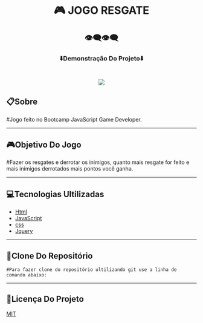<h1 align="center">🎮 JOGO RESGATE </h1>

<h2 align="center">👁‍🗨👁‍🗨</h2>
<h3 align="center">⬇️Demonstração Do Projeto⬇️</h3>
<p>
<h1 align="center"><img src="img/jogo_resgate.gif"></h1>

## 📋**Sobre**

#Jogo feito no Bootcamp JavaScript Game Developer.

---

## 🎮**Objetivo Do Jogo**

#Fazer os resgates e derrotar os inimigos, quanto mais resgate for feito e mais inimigos derrotados mais pontos você ganha.

---

## 💻**Tecnologias Ultilizadas**

* [Html](https://developer.mozilla.org/pt-BR/docs/Web/Guide/HTML/HTML5)
* [JavaScript](https://developer.mozilla.org/pt-BR/docs/Web/JavaScript)
* [css](https://developer.mozilla.org/pt-BR/docs/Web/CSS)
* [Jquery](https://jquery.com/)

---

## 💾**Clone Do Repositório**

```
#Para fazer clone do repositório ultilizando git use a linha de comando abaixo:

```

---

## 📝**Licença Do Projeto**

[MIT]()
